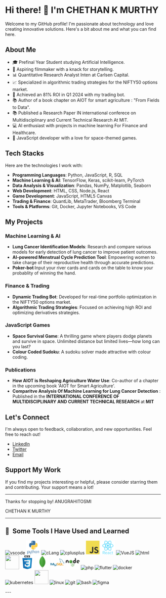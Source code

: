 # Hi there! 👋 I'm CHETHAN K MURTHY 

Welcome to my GitHub profile! I'm passionate about technology and love creating innovative solutions. Here's a bit about me and what you can find here.

## About Me

- 🎓 Prefinal Year Student studying Artificial Intelligence.
- 🎥 Aspiring filmmaker with a knack for storytelling.
- 📊 Quantitative Research Analyst Inten at Carlsen Capital.
- 📈 Specialized in algorithmic trading strategies for the NIFTY50 options market.
- 🚀 Achieved an 81% ROI in Q1 2024 with my trading bot.
- 📚 Author of a book chapter on AIOT for smart agriculture : "From Fields to Data".
- 📚 Published a Research Paper IN international conferece on Multidisciplinary and Current Technical Research At MIT.
- 💻 AI enthusiast with projects in machine learning For Finance and Healthcare.
- 🌌 JavaScript developer with a love for space-themed games.

## Tech Stacks

Here are the technologies I work with:

- **Programming Languages**: Python, JavaScript, R, SQL
- **Machine Learning & AI**: TensorFlow, Keras, scikit-learn, PyTorch
- **Data Analysis & Visualization**: Pandas, NumPy, Matplotlib, Seaborn
- **Web Development**: HTML, CSS, Node.js, React
- **Game Development**: JavaScript, HTML5 Canvas
- **Trading & Finance**: QuantLib, MetaTrader, Bloomberg Terminal
- **Tools & Platforms**: Git, Docker, Jupyter Notebooks, VS Code

## My Projects

### Machine Learning & AI

- **Lung Cancer Identification Models**: Research and compare various models for early detection of lung cancer to improve patient outcomes.
- **AI-powered Menstrual Cycle Prediction Tool**: Empowering women to take charge of their reproductive health through accurate predictions.
- **Poker-bot**:Input your river cards and cards on the table to know your probablity of winning the hand.

### Finance & Trading

- **Dynamic Trading Bot**: Developed for real-time portfolio optimization in the NIFTY50 options market.
- **Algorithmic Trading Strategies**: Focused on achieving high ROI and optimizing derivatives strategies.

### JavaScript Games

- **Space Survival Game**: A thrilling game where players dodge planets and survive in space. Unlimited distance but limited lives—how long can you last?
- **Colour Coded Sudoku**: A sudoku solver made attractive with colour coding.

### Publications

- **How AIOT is Reshaping Agriculture Water Use**: Co-author of a chapter in the upcoming book 'AIOT for Smart Agriculture'.
- **Comparitve Analysis Of Machine Learning for Lung Cancer Detection** : Published in the **INTERNATIONAL CONFERENCE OF MULTIDISCIPLINARY AND CURRENT TECHNICAL RESEARCH** at **MIT**

## Let's Connect

I'm always open to feedback, collaboration, and new opportunities. Feel free to reach out!

- [LinkedIn](https://www.linkedin.com/in/chethan-k-murthy-37b023319/)
- [Twitter](https://twitter.com/your-twitter-handle)
- [Email](mailto:chethankeshavmurthy@gmail.com)

## Support My Work

If you find my projects interesting or helpful, please consider starring them and contributing. Your support means a lot!

---


Thanks for stopping by! 
ANUGRAHITOSMI 

CHETHAN K MURTHY 

---
<h2> 🚀 &nbsp;Some Tools I Have Used and Learned</h2>
<p align="left">
<img src="https://cdn.jsdelivr.net/gh/devicons/devicon/icons/vscode/vscode-original.svg" alt="vscode" width="45" height="45"/>
<img src="https://raw.githubusercontent.com/devicons/devicon/master/icons/python/python-original-wordmark.svg" alt="python" width="45" height="45"/>
<img src="https://cdn.jsdelivr.net/gh/devicons/devicon/icons/c/c-original.svg" alt="cLang" width="45" height="45"/>
<img src="https://cdn.jsdelivr.net/gh/devicons/devicon/icons/cplusplus/cplusplus-original.svg" alt="cplusplus" width="45" height="45"/>
<img src="https://raw.githubusercontent.com/devicons/devicon/master/icons/javascript/javascript-original.svg" alt="javascript" width="45" height="45" />
<img src="https://raw.githubusercontent.com/devicons/devicon/master/icons/react/react-original-wordmark.svg" alt="react" width="45" height="45" />
<img src="https://cdn.jsdelivr.net/gh/devicons/devicon/icons/vuejs/vuejs-original-wordmark.svg" alt="VueJS" width="45" height="45"/>
<img src="https://cdn.jsdelivr.net/gh/devicons/devicon/icons/html5/html5-original.svg" alt="html" width="45" height="45"/>
<img src="https://cdn.jsdelivr.net/gh/devicons/devicon@latest/icons/bootstrap/bootstrap-original-wordmark.svg" width="45" height="45" />
<img src="https://raw.githubusercontent.com/devicons/devicon/master/icons/css3/css3-original-wordmark.svg" alt="css3" width="45" height="45" />
<img src="https://raw.githubusercontent.com/devicons/devicon/master/icons/mongodb/mongodb-original.svg" alt="mongodb" width="45" height="45" />
<img src="https://raw.githubusercontent.com/devicons/devicon/master/icons/mysql/mysql-original-wordmark.svg" alt="mysql" width="45" height="45" />
<img src="https://raw.githubusercontent.com/devicons/devicon/master/icons/nodejs/nodejs-original-wordmark.svg" alt="nodejs" width="45" height="45" />
<img src="https://cdn.jsdelivr.net/gh/devicons/devicon/icons/php/php-original.svg" alt="php" width="45" height="45"/>
<img src="https://cdn.jsdelivr.net/gh/devicons/devicon/icons/flutter/flutter-original.svg" alt="flutter" width="45" height="45"/>
<img src="https://cdn.jsdelivr.net/gh/devicons/devicon/icons/docker/docker-original.svg" alt="docker" width="45" height="45"/>
<img src="https://cdn.jsdelivr.net/gh/devicons/devicon/icons/kubernetes/kubernetes-plain.svg" alt="kubernetes" width="45" height="45"/>
<img src="https://cdn.jsdelivr.net/gh/devicons/devicon/icons/amazonwebservices/amazonwebservices-plain-wordmark.svg" width="45" height="45"/>
<img src="https://cdn.jsdelivr.net/gh/devicons/devicon/icons/linux/linux-original.svg" alt="linux" width="45" height="45"/>       
<img src="https://cdn.jsdelivr.net/gh/devicons/devicon/icons/git/git-original.svg" alt="git" width="45" height="45"/>
<img src="https://cdn.jsdelivr.net/gh/devicons/devicon/icons/bash/bash-original.svg" alt="bash" width="45" height="45"/>
<img src="https://cdn.jsdelivr.net/gh/devicons/devicon/icons/figma/figma-original.svg" alt="figma" width="45" height="45"/>   
</p>
---
